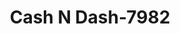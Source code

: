 ---
f_zip-code: 37115
f_state-code: TN
title: Cash N Dash-7982
f_phone: 615-865-7369
f_city-only: Madison
f_address: 533 Gallatin Pike S Madison
f_location-unique-id: '7982'
slug: cash-n-dash-7982
updated-on: '2024-05-30T13:46:58.046Z'
created-on: '2024-05-30T13:36:59.803Z'
published-on: '2024-05-30T13:54:32.469Z'
f_city-state: cms/city/madison-tn.md
f_company: cms/company/cash-n-dash.md
f_state: cms/state/tennessee.md
layout: '[payday-loan].html'
tags: payday-loan
---